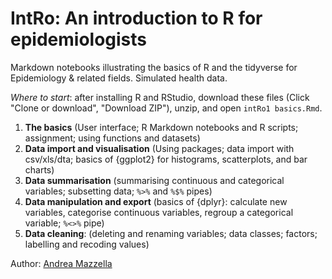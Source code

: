 # IntRo: An introduction to R for epidemiologists
Markdown notebooks illustrating the basics of R and the tidyverse for Epidemiology & related fields. Simulated health data.

*Where to start*: after installing R and RStudio, download these files (Click "Clone or download", "Download ZIP"), unzip, and open `intRo1 basics.Rmd`.

1. **The basics** (User interface; R Markdown notebooks and R scripts; assignment; using functions and datasets)
2. **Data import and visualisation** (Using packages; data import with csv/xls/dta; basics of {ggplot2} for histograms, scatterplots, and bar charts)
3. **Data summarisation** (summarising continuous and categorical variables; subsetting data; `%>%` and `%$%` pipes)
4. **Data manipulation and export** (basics of {dplyr}: calculate new variables, categorise continuous variables, regroup a categorical variable; `%<>%` pipe)
5. **Data cleaning**: (deleting and renaming variables; data classes; factors; labelling and recoding values)

Author: [Andrea Mazzella](https://github.com/andreamazzella)
